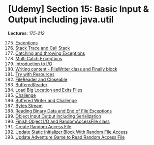 # [Udemy] Section 15: Basic Input & Output including java.util

__Lectures__: _175-212_

175. [Exceptions](175-Exceptions) <br/>
176. [Stack Trace and Call Stack](176-Stack_Trace_and_Call_Stack) <br/>
177. [Catching and throwing Exceptions](176-Stack_Trace_and_Call_Stack) <br/>
178. [Multi Catch Exceptions](178-Multi_Catch_Exceptions) <br/>
179. [Introduction to I/O](179-Introduction_to_IO) <br/>
180. [Writing content - FileWriter class and Finally block](180-Writing_content_FileWriter_class_and_Finally_block)<br/>
181. [Try with Resources](181-Try_with_Resources)<br/>
182. [FileReader and Closeable](182-FileReader_and_Closeable)<br/>
183. [BufferedReader](183-BufferedReader)<br/>
184. [Load Big Location and Exits Files](184-Load_Big_Location_and_Exits_Files)<br/>
185. [Challenge](185-Challenge)<br/>
186. [Buffered Writer and Challenge](186-Buffered_Writer_and_Challenge)<br/>
187. [Bytes Stream](187-Bytes_Streams)<br/>
188. [Reading Binary Data and End of File Exceptions](188-Reading_Binary_Data_and_End_of_File_Exceptions)<br/>
189. [Object Input Output including Serialization](189-Object_Input_Output_including_Serialization)<br/>
190. [Finish Object I/O and RandomAccessFile class](190-Finish_Object_IO_and_RandomAccessFile_class)
191. [Create Random Access File](191-Create_Random_Access_File)<br/>
192. [Update Static Initializer Block With Random File Access](192-Update_Static_Initializer_Block_With_Random_File_Access)<br/>
193. [Update Adventure Game to Read Random Access File](193-Update_Adventure_Game_to_Read_Random_Access_File)<br/>